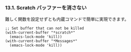 ### 13.1. Scratch バッファーを消さない
難しく関数を設定せずとも内蔵コマンドで簡単に実現できます。

```elisp
;; Set buffer that can not be killed
(with-current-buffer "*scratch*"
  (emacs-lock-mode 'kill))
(with-current-buffer "*Messages*"
  (emacs-lock-mode 'kill))
```
